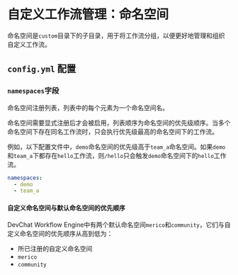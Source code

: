# 自定义工作流管理：命名空间

命名空间是`custom`目录下的子目录，用于将工作流分组，以便更好地管理和组织自定义工作流。

## `config.yml` 配置

### `namespaces`字段

命名空间注册列表，列表中的每个元素为一个命名空间名。

命名空间需要显式注册后才会被启用，列表顺序为命名空间的优先级顺序。当多个命名空间下存在同名工作流时，只会执行优先级最高的命名空间下的工作流。

例如，以下配置文件中，`demo`命名空间的优先级高于`team_a`命名空间。如果`demo`和`team_a`下都存在`hello`工作流，则`/hello`只会触发`demo`命名空间下的`hello`工作流。
```yaml
namespaces: 
  - demo
  - team_a
```

#### 自定义命名空间与默认命名空间的优先顺序
DevChat Workflow Engine中有两个默认命名空间`merico`和`community`，它们与自定义命名空间的优先顺序从高到低为：
- 所已注册的自定义命名空间
- `merico`
- `community`
